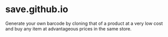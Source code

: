 # save.github.io
Generate your own barcode by cloning that of a product at a very low cost and buy any item at advantageous prices in the same store.
